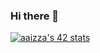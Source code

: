 ### Hi there 👋

[![aaizza's 42 stats](https://badge.mediaplus.ma/binary/aaizza?1337Badge=off&42Network=off)](https://github.com/oakoudad/badge42)
